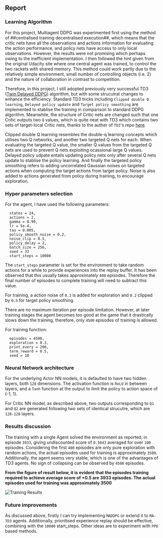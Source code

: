 ## Report

### Learning Algorithm

For this project, Multiagent DDPG was experimented first using the method of ##centralised training decentralised execution##, which means that the critic nets have all the observations and actions information for evaluating the action performance, and policy nets have access to only local observations. However, the results were not promising which perhaps owing to the inefficient implementation. I then followed the hint given from the original Udacity site where one central agent was trained, to control the two rackets with shared memory. This method could work partly due to the relatively simple environment, small number of controlling objects (i.e. 2) and the nature of collaboration in contrast to competition.

Therefore, in this project, I still adopted previously very successful TD3 ([Twin Delayed DDPG](https://spinningup.openai.com/en/latest/algorithms/td3.html)) algorithm, but with some strucutral changes to enhance the efficiency. Standard TD3 tricks including `Clipped double Q learning`, `Delayed policy update` and `Target policy smoothing` are implemented to stablise the training in comparison to standard DDPG algorithm. Meanwhile, the structure of Critic nets are changed such that one Critic outputs two `Q` values, which is quite neat with TD3 which contains two sets of target-local Critic nets, thanks to the auther of `TD3`'s repo [here](https://github.com/sfujim/TD3/blob/master/TD3.py).

Clipped double Q learning resembles the double-q learning concepts which utilises two Q networks, and another two targeted Q nets for each. When evaluating the targeted Q value, the smaller Q values from the targeted Q nets are used to prevent Q nets exploiting ocassional large Q values. Delayed policy udpate entails updating policy nets only after several Q nets update to stablise the policy learning. And finally the targeted policy smoothing refers to adding uncorrelated Gaussian noises on targeted actions when computing the target actions from target policy. Noise is also added to actions generated from policy during training, to encourage exploration.
 
### Hyper parameters selection
For the agent, I have used the following parameters:
  ```
    states = 24, 
    actions = 2, 
    gamma = 0.99, 
    lr = 5e-4, 
    tau = 0.005, 
    policy_smooth_noise = 0.2, 
    noise_clip = 0.5, 
    policy_delay = 2, 
    batch_size = 256, 
    seed = 33
    start_steps = 10000
 
  ```
The `start_steps` parameter is set for the environment to take random actions for a while to provide experiences into the replay buffer. It has been observed that this usually takes approximately `400` episodes. Therefore the final number of episodes to complete training will need to subtract this value.  

For training, a action noise of `0.3` is added for exploration and `0.2` clipped by `0.5` for target policy smoothing. 

There are no maximum iteration per episode limitation. However, at later training stages the agent becomes too good at the game that it drastically slows down the training, therefore, only `4500` episodes of training is allowed. 

For training function:
  ```
    episodes = 4500, 
    exploration = 0.3,  
    print_every = 200, 
    term_reward = 0.5, 
    seed = 10
  ```
### Neural Network architecture
For the underlying Actor NN models, it is defaulted to have two hidden layers, both `128` dimensions. The activation function is `ReLU` in between layers, and a `Tanh` function at the output to limit the policy to action space of (-1, 1).

For Critic NN model, as described above, two outputs corresponding to `Q1` and `Q2` are generated following two sets of identical strucutre, which are `128-128` layers. 

### Results discussion
The training with a single Agent solved the environment as reported, in episode `3933`, giving undiscounted score of `0.5043` averaged for over `100` episodes. Considering the first `400` episodes are only pure exploration with random actions, the actual episodes used for training is approximately `3500`. Additionally, the agent seems very stable, which is one of the advantages of TD3 agents. No sign of collapsing can be observed by `4500` episodes.

**From the figure of result below, it is evident that the episodes training required to achieve average score of +0.5 are 3933 episodes. The actual episodes used for training was approximately 3500**

 ![Training Results]()


### Future improvements
As discussed above, firstly I can try implementing `MADDPG` or extend it to `MA-TD3` agents. Additionally, prioritised experience replay should be effective, combining with the `10000` start_steps. Other ideas are to experiment with `PPO` based methods. 
